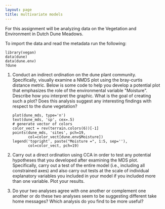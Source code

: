 ```yaml
---
layout: page
title: multivariate models
---
```


For this assignment will be analyzing data on the Vegetation
and Environment in Dutch Dune Meadows.

To import the data and read the metadata run the following:

```{r}
library(vegan)
data(dune)
data(dune.env)
?dune
```

1. Conduct an indirect ordination on the dune plant community. Specifically,
visually examine a NMDS plot using the bray-curtis distance metric. Below is 
some code to help you develop a potential plot that emphasizes the role of the
environmental variable "Moisture". Describe how you interpret the
graphic. What is the goal of creating such a plot? Does this analysis suggest
any interesting findings with respect to the dune vegetation?

    ```{r}
    plot(dune_mds, type='n')
    text(dune_mds, 'sp', cex=.5)
    # generate vector of colors 
    color_vect = rev(terrain.colors(6))[-1]
    points(dune_mds, 'sites', pch=19, 
           col=color_vect[dune.env$Moisture])
    legend('topright', paste("Moisture =", 1:5, sep=''), 
           col=color_vect, pch=19)
    ```

2. Carry out a direct ordination using CCA in order to test any potential 
hypotheses that you developed after examining the MDS plot. Specifically,
carry out a test of the entire model (i.e., including all constrained axes)
and also carry out tests at the scale of individual explanatory variables
you included in your model if you included more than one variable. Plot your 
results.

3. Do your two analyses agree with one another or complement one another or do
these two analyses seem to be suggesting different take home messages? Which
analysis do you find to be more useful?

